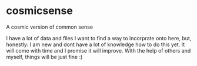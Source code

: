 cosmicsense
===========

A cosmic version of common sense

I have a lot of data and files I want to find a way to incorprate onto here, but, honestly: I am new and dont have a lot of knowledge how to do this yet. It will come with time and I promise it will improve. With the help of others and myself, things will be just fine :)

